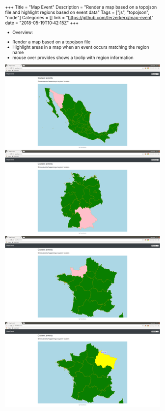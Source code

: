 +++
Title = "Map Event"
Description = "Render a map based on a topojson file and highlight regions based on event data"
Tags = ["js", "topojson", "node"]
Categories = []
link = "https://github.com/ferzerkerx/map-event"
date = "2018-05-19T10:42:15Z"
+++

+ Overview:
 - Render a map based on a topojson file
 - Highlight areas in a map when an event occurs matching the region name
 - mouse over provides shows a toolip with region information

<img src="https://raw.githubusercontent.com/ferzerkerx/map-event/master/screenshots/mx.png" class="project-img img-responsive"/>
<img src="https://raw.githubusercontent.com/ferzerkerx/map-event/master/screenshots/de.png" class="project-img img-responsive"/>
<img src="https://raw.githubusercontent.com/ferzerkerx/map-event/master/screenshots/fr.png" class="project-img img-responsive"/>
<img src="https://raw.githubusercontent.com/ferzerkerx/map-event/master/screenshots/fr2.png" class="project-img img-responsive"/>

